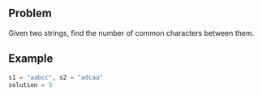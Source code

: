 ## Problem

Given two strings, find the number of common characters between them.

## Example

```python
s1 = "aabcc", s2 = "adcaa"
solution = 3
```